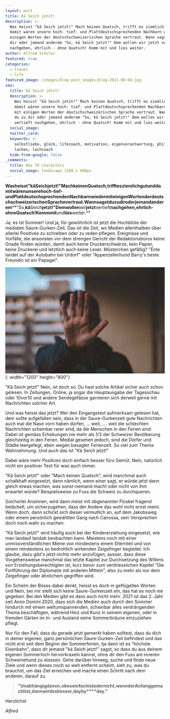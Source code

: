 ```yaml
---
layout: post
title: Kä Seich jetzt!
description: >-
  Was heisst "kä Seich jetzt!" Mach keinen Quatsch, trifft es ziemlich gut und
  damit wären unsere hoch- tief- und Plattdeutschsprechenden Nachbarn wieder mit
  einigen Worten der deutschschweizerischen Sprache vertraut. Wann sagst du zu
  dir oder jemand anderem "So, kä Seich jetzt!" Dem wollen wir jetzt vertieft
  nachgehen, ehrlich - ohne Quatsch! Komm mit und lies weiter.
author: Alfred Schuler
featured: true
categories:
  - travel
  - life
featured_image: /images/blog-post_images/blog-2021-08-04.jpg
seo:
  title: Kä Seich jetzt!
  description: >-
    Was heisst "kä Seich jetzt!" Mach keinen Quatsch, trifft es ziemlich gut und
    damit wären unsere hoch- tief- und Plattdeutschsprechenden Nachbarn wieder
    mit einigen Worten der deutschschweizerischen Sprache vertraut. Wann sagst
    du zu dir oder jemand anderem "So, kä Seich jetzt!" Dem wollen wir jetzt
    vertieft nachgehen, ehrlich - ohne Quatsch! Komm mit und lies weiter.
  social_image:
  twitter_card:
  keywords: >-
    selbstliebe, glück, lifecoach, motivation, eigenverantwortung, philosophie,
    lachen, lachcoach
  hide-from-google: false
_comments:
  title: Max 70 characters
  social_image: landscape 1200 x 600px
---
```

**Was****heisst****"kä****Seich****jetzt\!"****Mach****keinen****Quatsch,****trifft****es****ziemlich****gut****und****damit****wären****unsere****hoch-****tief-****und****Plattdeutschsprechenden****Nachbarn****wieder****mit****einigen****Worten****der****deutschschweizerischen****Sprache****vertraut.****Wann****sagst****du****zu****dir****oder****jemand****anderem****"So,****kä****Seich****jetzt\!"****Dem****wollen****wir****jetzt****vertieft****nachgehen,****ehrlich****\-****ohne****Quatsch\!****Komm****mit****und****lies****weiter.**

Ja, es ist Sommer\! Und ja, für gewöhnlich ist jetzt die Hochblüte der medialen Saure-Gurken-Zeit. Das ist die Zeit, wo Medien allenthalben über allerlei Positives zu schreiben oder zu reden pflegen. Ereignisse und Vorfälle, die ansonsten vor dem strengen Gericht der Redaktionsbüros keine Gnade finden würden, damit auch keine Druckerschwärze, kein Papier, keine Druckerei und letztlich auch keine Leser. Müsterchen gefällig? "Ente landet auf der Autobahn bei Urdorf" oder "Appenzellerhund Barry's beste Freundin ist ein Papagei".

![](/images/blog-post_images/blog-2021-08-04.jpg){: width="1200" height="800"}

"Kä Seich jetzt\!" Nein, ist doch so. Du hast solche Artikel sicher auch schon gelesen. In Zeitungen, Online, ja sogar die Hauptausgabe der Tagesschau oder 10vor10 und andere Sendegefässe garnieren sich derweil gerne mit Nachrichten solcher Art.

Und was heisst das jetzt? Wer den Eingangstext aufmerksam gelesen hat, dem sollte aufgefallen sein, dass in der Saure-Gurkenzeit gute Nachrichten auch mal die Nase vorn haben dürfen, … weil, …. weil die schlechten Nachrichten scheinbar rarer sind, da die Menschen in den Ferien sind. Dabei ist gemäss Erhebungen nie mehr als 1/3 der Schweizer Bevölkerung gleichzeitig in den Ferien. Medial gesehen jedoch, sind die Dörfer und Städte leergefegt, eben wegen besagter Ferienzeit. So viel zum Thema Wahrnehmung. Und auch das ist "Kä Seich jetzt\!"

Dabei wäre mehr Positives doch einfach besser fürs Gemüt. Nein, natürlich nicht ein positiver Test für was auch immer.

"Kä Seich jetzt\!" oder "Mach keinen Quatsch", wird manchmal auch schalkhaft eingesetzt, dann nämlich, wenn einer sagt, er würde jetzt dann gleich etwas machen, was sonst niemand macht oder nicht von ihm erwartet würde? Beispielsweise zu Fuss die Schweiz zu durchqueren.

Solcherlei Ansinnen, wird dann meist mit obgenannter Floskel fragend belächelt, um sicherzugehen, dass der Andere das wohl nicht ernst meint. Wenn doch, dann schickt sich dieser vermutlich an, auf dem Jakobsweg oder einem persönlich gewählten Gang nach Canossa, sein Versprechen doch noch wahr zu machen.

"Kä Seich jetzt\!" wird häufig auch bei der Kindererziehung eingesetzt, wie man landauf landab beobachten kann. Meistens noch mit einer unmissverständlichen Miene von mindestens einem Elternteil und von einem mindestens so bedrohlich wirkenden Zeigefinger begleitet. Ich glaube, dazu gibt's jetzt nichts mehr anzufügen, ausser, dass diese Vorgehensweise manchmal das letzte Kapitel zur Durchsetzung des Willens von Erziehungsberechtigten ist, kurz bevor zum verdriesslichen Kapitel "Die Fortführung der Diplomatie mit anderen Mitteln", also zu mehr als nur dem Zeigefinger oder ähnlichem gegriffen wird.

Ein Schelm der Böses dabei denkt, heisst es doch in geflügelten Worten und Nein, bei mir stellt sich keine Saure-Gurkenzeit ein, das hat es noch nie gegeben. Bei den Medien gibt es dass auch nicht mehr. 2021 ist das 2. Jahr seit Anno Domini 2020, dass sich die Medien auch durch den Sommer hindurch mit einem weltumspannenden, scheinbar alles verdrängenden Thema beschäftigen, während Hinz und Kunz in seinem eigenen, oder in fremden Gärten im In- und Ausland seine Sommerbräune einzuziehen pflegt.

Nur für den Fall, dass du gerade jetzt gemerkt haben solltest, dass du dich in deiner eigenen, ganz persönlichen Saure-Gurken-Zeit befindest und das nicht erst seit dem Beginn der Sommerferien, tja dann ist es "höchste Eisenbahn", dass dir jemand "kä Seich jetzt\!" sagst, so dass du aus deinem eigenen Sommerloch hervorkraxeln kannst, ohne dir den Fuss am inneren Schweinehund zu stossen. Gehe darüber hinweg, suche und finde neue Ziele und wenn dieses noch so weit entfernt scheint, sieh zu, was du brauchst, um das Ziel erreichen und mache einen Schritt nach dem anderen, darauf zu.

> **"Unabhängig****davon,****ob****es****einfach****ist****oder****nicht,****wenn****der****Anfang****gemacht****ist,****dann****wird****es****besser,****day****by****day."**

Herzlichst

*Alfred*
